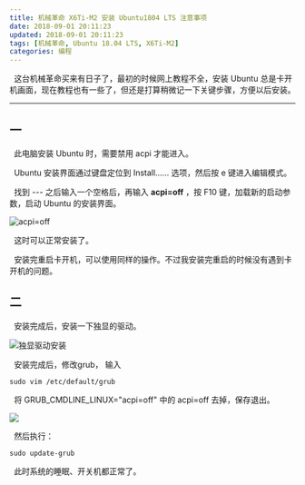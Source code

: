 ```yaml
---
title: 机械革命 X6Ti-M2 安装 Ubuntu1804 LTS 注意事项
date: 2018-09-01 20:11:23
updated: 2018-09-01 20:11:23
tags: [机械革命, Ubuntu 18.04 LTS, X6Ti-M2]
categories: 编程
---
```

&nbsp;&nbsp;这台机械革命买来有日子了，最初的时候网上教程不全，安装 Ubuntu 总是卡开机画面，现在教程也有一些了，但还是打算稍微记一下关键步骤，方便以后安装。

* * *

## 一

&nbsp;&nbsp;此电脑安装 Ubuntu 时，需要禁用 acpi 才能进入。

&nbsp;&nbsp;Ubuntu 安装界面通过键盘定位到 Install…… 选项，然后按 e 键进入编辑模式。

&nbsp;&nbsp;找到 --- 之后输入一个空格后，再输入 **acpi=off** ，按 F10 键，加载新的启动参数，启动 Ubuntu 的安装界面。

![acpi=off](https://s1.ax1x.com/2018/09/01/PxVU2j.png)

&nbsp;&nbsp;这时可以正常安装了。

&nbsp;&nbsp;安装完重启卡开机，可以使用同样的操作。不过我安装完重启的时候没有遇到卡开机的问题。

## 二

&nbsp;&nbsp;安装完成后，安装一下独显的驱动。

![独显驱动安装](https://s1.ax1x.com/2018/09/01/PxVwMn.png)

&nbsp;&nbsp;安装完成后，修改grub， 输入
```
sudo vim /etc/default/grub
```
&nbsp;&nbsp;将 GRUB_CMDLINE_LINUX="acpi=off" 中的 acpi=off 去掉，保存退出。

![](https://s1.ax1x.com/2018/09/01/PxVNGQ.png)

&nbsp;&nbsp;然后执行：
```
sudo update-grub
```
&nbsp;&nbsp;此时系统的睡眠、开关机都正常了。
